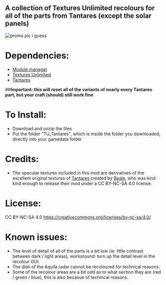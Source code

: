 ## A collection of Textures Unlimited recolours for all of the parts from Tantares (except the solar panels)

![promo pic i guess](https://i.imgur.com/eUaEqrK.png)

# Dependencies:
- [Module manager](https://forum.kerbalspaceprogram.com/topic/50533-18x-112x-module-manager-423-july-03th-2023-fireworks-season/)
- [Textures Unlimited](https://forum.kerbalspaceprogram.com/topic/167450-19x-textures-unlimited-pbr-shader-texture-set-and-model-loading-api/)
- [Tantares](https://forum.kerbalspaceprogram.com/topic/73686-112x-tantares-stockalike-soyuz-and-mir-16128052024mars-expedition-wip/)

##**Important: this will reset all of the variants of nearly every Tantares part, but your craft (should) still work fine**

# To Install:
- Download and unzip the files
- Put the folder "TU_Tantares", which is inside the folder you downloaded, directly into your gamedata folder

# Credits:
- The specular textures included in this mod are derivatives of the excellent original textures of [Tantares](https://forum.kerbalspaceprogram.com/topic/73686-112x-tantares-stockalike-soyuz-and-mir-16128052024mars-expedition-wip/) created by [Beale](https://forum.kerbalspaceprogram.com/profile/70533-beale/), who was kind kind enough to release their mod under a CC BY-NC-SA 4.0 license.

# License:
CC BY-NC-SA 4.0
https://creativecommons.org/licenses/by-nc-sa/4.0/

# Known issues:
- The level of detail of all of the parts is a bit low (ie: little contrast between dark / light areas), workaround: turn up the detail level in the recolour GUI.
- The dish of the Aquila radar cannot be recoloured for technical reasons.
- Some of the recolour areas are a bit odd as to what section they are (red / green / blue), this is also becasue of techincal reasons.